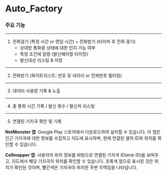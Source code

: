 # Auto_Factory
### 주요 기능
---
1. 전화걸기 (특정 시간 or 랜덤 시간) + 전화받기 (타이머 후 전화 끊기)
    - 상대방 통화중 상태에 대한 인지 가능 여부
    - 특정 조건에 알람 (발신해야할 타이밍)
    - 발신대상 리스팅 & 저장
---
2. 전화받기 (화이트리스트: 번호 뒷 네자리 or 전체번호 필터링)
---
3. 데이터 사용량 기록 & 노출
---
4. 총 통화 시간 기록 / 발신 횟수 / 발신처 리스팅
---
5. 연결된 기지국 확인 및 기록 

**NetMonster 앱**: Google Play 스토어에서 다운로드하여 설치할 수 있습니다. 이 앱은 인근 기지국에 대한 정보를 수집하고 지도에 표시하며, 현재 연결된 셀의 ID와 위치를 확인할 수 있습니다. 

**Cellmapper 앱**: 사용자의 위치 정보를 바탕으로 연결된 기지국 ID(enb ID)를 보여주고, 지도에서 해당 기지국의 위치를 확인할 수 있습니다. 초록색 점으로 표시된 것은 위치가 확인된 것이며, 빨간색은 기지국이 위치한 주변 지역임을 나타냅니다.